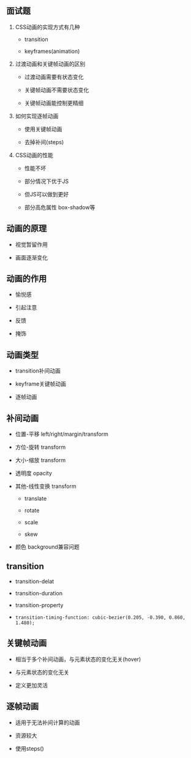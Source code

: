 ## 面试题

1. CSS动画的实现方式有几种

    - transition
    
    - keyframes(animation)
    
2. 过渡动画和关键帧动画的区别

    - 过渡动画需要有状态变化
    
    - 关键帧动画不需要状态变化
    
    - 关键帧动画能控制更精细
    
3. 如何实现逐帧动画

    - 使用关键帧动画
    
    - 去掉补间(steps)
    
4. CSS动画的性能

    - 性能不坏
    
    - 部分情况下优于JS
    
    - 但JS可以做到更好
    
    - 部分高危属性 box-shadow等




## 动画的原理

- 视觉暂留作用

- 画面逐渐变化



## 动画的作用

- 愉悦感

- 引起注意

- 反馈

- 掩饰



## 动画类型

- transition补间动画

- keyframe关键帧动画

- 逐帧动画



## 补间动画

- 位置-平移    left/right/margin/transform

- 方位-旋转    transform

- 大小-缩放    transform

- 透明度        opacity

- 其他-线性变换    transform

    - translate
    
    - rotate
    
    - scale
    
    - skew

- 颜色    background兼容问题



## transition

- transition-delat

- transition-duration

- transition-property

- `transition-timing-function: cubic-bezier(0.205, -0.390, 0.860, 1.480);`



## 关键帧动画

- 相当于多个补间动画，与元素状态的变化无关(hover)

- 与元素状态的变化无关

- 定义更加灵活



## 逐帧动画

- 适用于无法补间计算的动画

- 资源较大

- 使用steps()